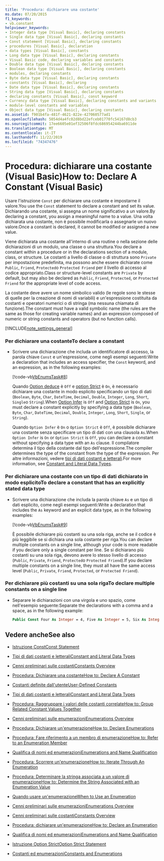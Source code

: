```yaml
---
title: 'Procedura: dichiarare una costante'
ms.date: 07/20/2015
f1_keywords:
- vb.constant
helpviewer_keywords:
- Integer data type [Visual Basic], declaring constants
- Single data type [Visual Basic], declaring constants
- Const statement [Visual Basic], declaring constants
- procedures [Visual Basic], declaration
- data types [Visual Basic], constants
- Long data type [Visual Basic], declaring constants
- Visual Basic code, declaring variables and constants
- Double data type [Visual Basic], declaring constants
- Boolean data type [Visual Basic], declaring constants
- modules, declaring constants
- Byte data type [Visual Basic], declaring constants
- constants [Visual Basic], declaring
- Date data type [Visual Basic], declaring constants
- String data type [Visual Basic], declaring constants
- declaring constants [Visual Basic], const keyword
- Currency data type [Visual Basic], declaring constants and variants
- module-level constants and variables
- Object data type [Visual Basic], declaring constants
ms.assetid: f901b4fa-481f-4621-822e-427060577ad1
ms.openlocfilehash: 5054d4a4fc02d8bd22efceb01770fc54167d8cb3
ms.sourcegitcommit: 17ee6605e01ef32506f8fdc686954244ba6911de
ms.translationtype: MT
ms.contentlocale: it-IT
ms.lasthandoff: 11/22/2019
ms.locfileid: "74347476"
---
```

# <a name="how-to-declare-a-constant-visual-basic"></a><span data-ttu-id="6ab35-102">Procedura: dichiarare una costante (Visual Basic)</span><span class="sxs-lookup"><span data-stu-id="6ab35-102">How to: Declare A Constant (Visual Basic)</span></span>
<span data-ttu-id="6ab35-103">Usare l'istruzione `Const` per dichiarare una costante e impostarne il valore.</span><span class="sxs-lookup"><span data-stu-id="6ab35-103">You use the `Const` statement to declare a constant and set its value.</span></span> <span data-ttu-id="6ab35-104">Dichiarando una costante, si assegna un nome significativo a un valore.</span><span class="sxs-lookup"><span data-stu-id="6ab35-104">By declaring a constant, you assign a meaningful name to a value.</span></span> <span data-ttu-id="6ab35-105">Una volta dichiarata una costante, non è possibile modificarla o assegnarle un nuovo valore.</span><span class="sxs-lookup"><span data-stu-id="6ab35-105">Once a constant is declared, it cannot be modified or assigned a new value.</span></span>  
  
 <span data-ttu-id="6ab35-106">Viene dichiarata una costante all'interno di una routine o nella sezione delle dichiarazioni di un modulo, una classe o una struttura.</span><span class="sxs-lookup"><span data-stu-id="6ab35-106">You declare a constant within a procedure or in the declarations section of a module, class, or structure.</span></span> <span data-ttu-id="6ab35-107">Le costanti a livello di classe o di struttura sono `Private` per impostazione predefinita, ma possono anche essere dichiarate come `Public`, `Friend`, `Protected`o `Protected Friend` per il livello di accesso al codice appropriato.</span><span class="sxs-lookup"><span data-stu-id="6ab35-107">Class or structure-level constants are `Private` by default, but may also be declared as `Public`, `Friend`, `Protected`, or `Protected Friend` for the appropriate level of code access.</span></span>  
  
 <span data-ttu-id="6ab35-108">La costante deve avere un nome simbolico valido (le regole sono le stesse di quelle per la creazione di nomi di variabili) e un'espressione costituita da costanti e operatori numerici o di stringa (ma nessuna chiamata di funzione).</span><span class="sxs-lookup"><span data-stu-id="6ab35-108">The constant must have a valid symbolic name (the rules are the same as those for creating variable names) and an expression composed of numeric or string constants and operators (but no function calls).</span></span>  
  
[!INCLUDE[note_settings_general](~/includes/note-settings-general-md.md)]  
  
### <a name="to-declare-a-constant"></a><span data-ttu-id="6ab35-109">Per dichiarare una costante</span><span class="sxs-lookup"><span data-stu-id="6ab35-109">To declare a constant</span></span>  
  
- <span data-ttu-id="6ab35-110">Scrivere una dichiarazione che includa un identificatore di accesso, la parola chiave `Const` e un'espressione, come negli esempi seguenti:</span><span class="sxs-lookup"><span data-stu-id="6ab35-110">Write a declaration that includes an access specifier, the `Const` keyword, and an expression, as in the following examples:</span></span>  
  
     [!code-vb[VbEnumsTask#8](~/samples/snippets/visualbasic/VS_Snippets_VBCSharp/VbEnumsTask/VB/Class2.vb#8)]  
  
     <span data-ttu-id="6ab35-111">Quando [Option deduce](../../../../visual-basic/language-reference/statements/option-infer-statement.md) è `Off` e [option Strict](../../../../visual-basic/language-reference/statements/option-strict-statement.md) è `On`, è necessario dichiarare una costante in modo esplicito specificando un tipo di dati (`Boolean`, `Byte`, `Char`, `DateTime`, `Decimal`, `Double`, `Integer`, `Long`, `Short`, `Single`o `String`).</span><span class="sxs-lookup"><span data-stu-id="6ab35-111">When [Option Infer](../../../../visual-basic/language-reference/statements/option-infer-statement.md) is `Off` and [Option Strict](../../../../visual-basic/language-reference/statements/option-strict-statement.md) is `On`, you must declare a constant explicitly by specifying a data type (`Boolean`, `Byte`, `Char`, `DateTime`, `Decimal`, `Double`, `Integer`, `Long`, `Short`, `Single`, or `String`).</span></span>  
  
     <span data-ttu-id="6ab35-112">Quando `Option Infer` è `On` o `Option Strict` è `Off`, è possibile dichiarare una costante senza specificare un tipo di dati con una clausola `As`.</span><span class="sxs-lookup"><span data-stu-id="6ab35-112">When `Option Infer` is `On` or `Option Strict` is `Off`, you can declare a constant without specifying a data type with an `As` clause.</span></span> <span data-ttu-id="6ab35-113">Il compilatore determina il tipo della costante dal tipo dell'espressione.</span><span class="sxs-lookup"><span data-stu-id="6ab35-113">The compiler determines the type of the constant from the type of the expression.</span></span> <span data-ttu-id="6ab35-114">Per altre informazioni, vedere [tipi di dati costanti e letterali](constant-and-literal-data-types.md).</span><span class="sxs-lookup"><span data-stu-id="6ab35-114">For more information, see [Constant and Literal Data Types](constant-and-literal-data-types.md).</span></span>  
  
### <a name="to-declare-a-constant-that-has-an-explicitly-stated-data-type"></a><span data-ttu-id="6ab35-115">Per dichiarare una costante con un tipo di dati dichiarato in modo esplicito</span><span class="sxs-lookup"><span data-stu-id="6ab35-115">To declare a constant that has an explicitly stated data type</span></span>  
  
- <span data-ttu-id="6ab35-116">Scrivere una dichiarazione che includa la parola chiave `As` e un tipo di dati esplicito, come negli esempi seguenti:</span><span class="sxs-lookup"><span data-stu-id="6ab35-116">Write a declaration that includes the `As` keyword and an explicit data type, as in the following examples:</span></span>  
  
     [!code-vb[VbEnumsTask#9](~/samples/snippets/visualbasic/VS_Snippets_VBCSharp/VbEnumsTask/VB/Class2.vb#9)]  
  
     <span data-ttu-id="6ab35-117">È possibile dichiarare più costanti su una sola riga, anche se il codice è più leggibile se si dichiara una sola costante per riga.</span><span class="sxs-lookup"><span data-stu-id="6ab35-117">You can declare multiple constants on a single line, although your code is more readable if you declare only a single constant per line.</span></span> <span data-ttu-id="6ab35-118">Se si dichiarano più costanti su una sola riga, devono avere lo stesso livello di accesso (`Public`, `Private`, `Friend`, `Protected`o `Protected Friend`).</span><span class="sxs-lookup"><span data-stu-id="6ab35-118">If you declare multiple constants on a single line, they must all have the same access level (`Public`, `Private`, `Friend`, `Protected`, or `Protected Friend`).</span></span>  
  
### <a name="to-declare-multiple-constants-on-a-single-line"></a><span data-ttu-id="6ab35-119">Per dichiarare più costanti su una sola riga</span><span class="sxs-lookup"><span data-stu-id="6ab35-119">To declare multiple constants on a single line</span></span>  
  
- <span data-ttu-id="6ab35-120">Separare le dichiarazioni con una virgola e uno spazio, come nell'esempio seguente:</span><span class="sxs-lookup"><span data-stu-id="6ab35-120">Separate the declarations with a comma and a space, as in the following example:</span></span>  
  
    ```vb  
    Public Const Four As Integer = 4, Five As Integer = 5, Six As Integer = 44  
    ```  
  
## <a name="see-also"></a><span data-ttu-id="6ab35-121">Vedere anche</span><span class="sxs-lookup"><span data-stu-id="6ab35-121">See also</span></span>

- [<span data-ttu-id="6ab35-122">Istruzione Const</span><span class="sxs-lookup"><span data-stu-id="6ab35-122">Const Statement</span></span>](../../../../visual-basic/language-reference/statements/const-statement.md)
- [<span data-ttu-id="6ab35-123">Tipi di dati costanti e letterali</span><span class="sxs-lookup"><span data-stu-id="6ab35-123">Constant and Literal Data Types</span></span>](constant-and-literal-data-types.md)
- [<span data-ttu-id="6ab35-124">Cenni preliminari sulle costanti</span><span class="sxs-lookup"><span data-stu-id="6ab35-124">Constants Overview</span></span>](constants-overview.md)
- [<span data-ttu-id="6ab35-125">Procedura: Dichiarare una costante</span><span class="sxs-lookup"><span data-stu-id="6ab35-125">How to: Declare A Constant</span></span>](how-to-declare-a-constant.md)
- [<span data-ttu-id="6ab35-126">Costanti definite dall'utente</span><span class="sxs-lookup"><span data-stu-id="6ab35-126">User-Defined Constants</span></span>](user-defined-constants.md)
- [<span data-ttu-id="6ab35-127">Tipi di dati costanti e letterali</span><span class="sxs-lookup"><span data-stu-id="6ab35-127">Constant and Literal Data Types</span></span>](constant-and-literal-data-types.md)
- [<span data-ttu-id="6ab35-128">Procedura: Raggruppare i valori delle costanti correlate</span><span class="sxs-lookup"><span data-stu-id="6ab35-128">How to: Group Related Constant Values Together</span></span>](how-to-group-related-constant-values-together.md)
- [<span data-ttu-id="6ab35-129">Cenni preliminari sulle enumerazioni</span><span class="sxs-lookup"><span data-stu-id="6ab35-129">Enumerations Overview</span></span>](enumerations-overview.md)
- [<span data-ttu-id="6ab35-130">Procedura: Dichiarare un'enumerazione</span><span class="sxs-lookup"><span data-stu-id="6ab35-130">How to: Declare Enumerations</span></span>](how-to-declare-enumerations.md)
- [<span data-ttu-id="6ab35-131">Procedura: Fare riferimento a un membro di enumerazione</span><span class="sxs-lookup"><span data-stu-id="6ab35-131">How to: Refer to an Enumeration Member</span></span>](how-to-refer-to-an-enumeration-member.md)
- [<span data-ttu-id="6ab35-132">Qualifica di nomi ed enumerazioni</span><span class="sxs-lookup"><span data-stu-id="6ab35-132">Enumerations and Name Qualification</span></span>](enumerations-and-name-qualification.md)
- [<span data-ttu-id="6ab35-133">Procedura: Scorrere un'enumerazione</span><span class="sxs-lookup"><span data-stu-id="6ab35-133">How to: Iterate Through An Enumeration</span></span>](how-to-iterate-through-an-enumeration.md)
- [<span data-ttu-id="6ab35-134">Procedura: Determinare la stringa associata a un valore di enumerazione</span><span class="sxs-lookup"><span data-stu-id="6ab35-134">How to: Determine the String Associated with an Enumeration Value</span></span>](how-to-determine-the-string-associated-with-an-enumeration-value.md)
- [<span data-ttu-id="6ab35-135">Quando usare un'enumerazione</span><span class="sxs-lookup"><span data-stu-id="6ab35-135">When to Use an Enumeration</span></span>](when-to-use-an-enumeration.md)

- [<span data-ttu-id="6ab35-136">Cenni preliminari sulle enumerazioni</span><span class="sxs-lookup"><span data-stu-id="6ab35-136">Enumerations Overview</span></span>](enumerations-overview.md)
- [<span data-ttu-id="6ab35-137">Cenni preliminari sulle costanti</span><span class="sxs-lookup"><span data-stu-id="6ab35-137">Constants Overview</span></span>](constants-overview.md)
- [<span data-ttu-id="6ab35-138">Procedura: dichiarare un'enumerazione</span><span class="sxs-lookup"><span data-stu-id="6ab35-138">How to: Declare an Enumeration</span></span>](how-to-declare-enumerations.md)
- [<span data-ttu-id="6ab35-139">Qualifica di nomi ed enumerazioni</span><span class="sxs-lookup"><span data-stu-id="6ab35-139">Enumerations and Name Qualification</span></span>](enumerations-and-name-qualification.md)
- [<span data-ttu-id="6ab35-140">Istruzione Option Strict</span><span class="sxs-lookup"><span data-stu-id="6ab35-140">Option Strict Statement</span></span>](../../../../visual-basic/language-reference/statements/option-strict-statement.md)
- [<span data-ttu-id="6ab35-141">Costanti ed enumerazioni</span><span class="sxs-lookup"><span data-stu-id="6ab35-141">Constants and Enumerations</span></span>](../../../../visual-basic/language-reference/constants-and-enumerations.md)
